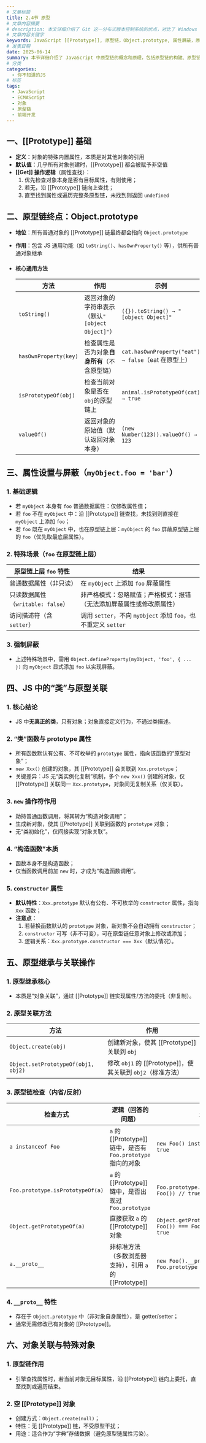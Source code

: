```yaml
---
# 文章标题
title: 2.4节 原型
# 文章内容摘要
# description: 本文详细介绍了 Git 这一分布式版本控制系统的优点，对比了 Windows 与 macOS/Linux 系统下的常用命令，讲解了 vim 操作模式及常用命令，还阐述了 Git 的基本配置、特定项目配置和命令缩写设置等内容。
# 文章内容关键字
keywords: JavaScript [[Prototype]], 原型链，Object.prototype, 属性屏蔽，原型关联，instanceof
# 发表日期
date: 2025-06-14
summary: 本节详细介绍了 JavaScript 中原型链的概念和原理，包括原型链的构建、原型链的查找过程、原型链的终点以及属性设置与屏蔽等内容。
# 分类
categories:
  - 你不知道的JS
# 标签
tags:
  - JavaScript
  - ECMAScript
  - 对象
  - 原型链
  - 前端开发
---
```


## 一、[[Prototype]] 基础

- **定义**：对象的特殊内置属性，本质是对其他对象的引用
- **默认值**：几乎所有对象创建时，[[Prototype]] 都会被赋予非空值
- **[[Get]] 操作逻辑**（属性查找）：
  1. 优先检查对象本身是否有目标属性，有则使用；
  2. 若无，沿 [[Prototype]] 链向上查找；
  3. 直至找到属性或遍历完整条原型链，未找到则返回 `undefined`

## 二、原型链终点：Object.prototype

- **地位**：所有普通对象的 [[Prototype]] 链最终都会指向 `Object.prototype`
- **作用**：包含 JS 通用功能（如 `toString()`、`hasOwnProperty()` 等），供所有普通对象继承
- #### 核心通用方法

  | 方法                  | 作用                                            | 示例                                                |
  | --------------------- | ----------------------------------------------- | --------------------------------------------------- |
  | `toString()`          | 返回对象的字符串表示（默认`"[object Object]"`） | `({}).toString() → "[object Object]"`               |
  | `hasOwnProperty(key)` | 检查属性是否为对象**自身所有**（不含原型链）    | `cat.hasOwnProperty("eat") → false`（eat 在原型上） |
  | `isPrototypeOf(obj)`  | 检查当前对象是否在`obj`的原型链上               | `animal.isPrototypeOf(cat) → true`                  |
  | `valueOf()`           | 返回对象的原始值（默认返回对象本身）            | `(new Number(123)).valueOf() → 123`                 |

## 三、属性设置与屏蔽（`myObject.foo = 'bar'`）

### 1. 基础逻辑

- 若 `myObject` 本身有 `foo` 普通数据属性：仅修改属性值；
- 若 `foo` 不在 `myObject` 中：沿 [[Prototype]] 链查找，未找到则直接在 `myObject` 上添加 `foo`；
- 若 `foo` 既在 `myObject` 中，也在原型链上层：`myObject` 的 `foo` 屏蔽原型链上层的 `foo`（优先取最底层属性）。

### 2. 特殊场景（`foo` 在原型链上层）

| 原型链上层 `foo` 特性             | 结果                                                                 |
| --------------------------------- | -------------------------------------------------------------------- |
| 普通数据属性（非只读）            | 在 `myObject` 上添加 `foo` 屏蔽属性                                  |
| 只读数据属性（`writable: false`） | 非严格模式：忽略赋值；严格模式：报错（无法添加屏蔽属性或修改原属性） |
| 访问描述符（含 `setter`）         | 调用 `setter`，不向 `myObject` 添加 `foo`，也不重定义 `setter`       |

### 3. 强制屏蔽

- 上述特殊场景中，需用 `Object.defineProperty(myObject, 'foo', { ... })` 向 `myObject` 显式添加 `foo` 以实现屏蔽。

## 四、JS 中的“类”与原型关联

### 1. 核心结论

- JS 中**无真正的类**，只有对象；对象直接定义行为，不通过类描述。

### 2. “类”函数与 prototype 属性

- 所有函数默认有公有、不可枚举的 `prototype` 属性，指向该函数的“原型对象”；
- `new Xxx()` 创建的对象，其 [[Prototype]] 会关联到 `Xxx.prototype`；
- 关键差异：JS 无“类实例化复制”机制，多个 `new Xxx()` 创建的对象，仅 [[Prototype]] 关联同一 `Xxx.prototype`，对象间无复制关系（仅关联）。

### 3. `new` 操作符作用

- 劫持普通函数调用，将其转为“构造对象调用”；
- 生成新对象，使其 [[Prototype]] 关联到函数的 `prototype` 对象；
- 无“类初始化”，仅间接实现“对象关联”。

### 4. “构造函数”本质

- 函数本身不是构造函数；
- 仅当函数调用前加 `new` 时，才成为“构造函数调用”。

### 5. `constructor` 属性

- **默认特性**：`Xxx.prototype` 默认有公有、不可枚举的 `constructor` 属性，指向 `Xxx` 函数；
- **注意点**：
  1. 若替换函数默认的 `prototype` 对象，新对象不会自动拥有 `constructor`；
  2. `constructor` 可写（非不可变），可在原型链任意对象上修改或添加；
  3. 逻辑关系：`Xxx.prototype.constructor === Xxx`（默认情况）。

## 五、原型继承与关联操作

### 1. 原型继承核心

- 本质是“对象关联”，通过 [[Prototype]] 链实现属性/方法的委托（非复制）。

### 2. 原型关联方法

| 方法                                | 作用                                                        |
| ----------------------------------- | ----------------------------------------------------------- |
| `Object.create(obj)`                | 创建新对象，使其 [[Prototype]] 关联到 `obj`                 |
| `Object.setPrototypeOf(obj1, obj2)` | 修改 `obj1` 的 [[Prototype]]，使其关联到 `obj2`（标准方法） |

### 3. 原型链检查（内省/反射）

| 检查方式                         | 逻辑（回答的问题）                                           | 示例                                                         |
| -------------------------------- | ------------------------------------------------------------ | ------------------------------------------------------------ |
| `a instanceof Foo`               | `a` 的 [[Prototype]] 链中，是否有 `Foo.prototype` 指向的对象 | `new Foo() instanceof Foo // true`                           |
| `Foo.prototype.isPrototypeOf(a)` | `a` 的 [[Prototype]] 链中，是否出现过 `Foo.prototype`        | `Foo.prototype.isPrototypeOf(new Foo()) // true`             |
| `Object.getPrototypeOf(a)`       | 直接获取 `a` 的 [[Prototype]] 对象                           | `Object.getPrototypeOf(new Foo()) === Foo.prototype // true` |
| `a.__proto__`                    | 非标准方法（多数浏览器支持），引用 `a` 的 [[Prototype]]      | `new Foo().__proto__ === Foo.prototype // true`              |

### 4. `__proto__` 特性

- 存在于 `Object.prototype` 中（非对象自身属性），是 getter/setter；
- 通常无需修改已有对象的 [[Prototype]]。

## 六、对象关联与特殊对象

### 1. 原型链作用

- 引擎查找属性时，若当前对象无目标属性，沿 [[Prototype]] 链向上委托，直至找到或遍历结束。

### 2. 空 [[Prototype]] 对象

- 创建方式：`Object.create(null)`；
- 特性：无 [[Prototype]] 链，不受原型干扰；
- 用途：适合作为“字典”存储数据（避免原型链属性污染）。
